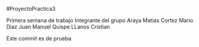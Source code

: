 #ProyectoPractica3

Primera semana de trabajo 
Integrante del grupo 
Araya Matias
Cortez Mario
Diaz Juan Manuel
Quispe LLanos Cristian

Este commit es de prueba
